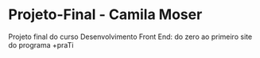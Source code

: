 # Projeto-Final - Camila Moser
Projeto final do curso Desenvolvimento Front End: do zero ao primeiro site do programa +praTi
